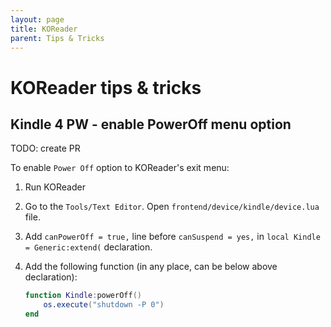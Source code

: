 ```yaml
---
layout: page
title: KOReader
parent: Tips & Tricks
---
```


# KOReader tips & tricks

## Kindle 4 PW - enable PowerOff menu option

TODO: create PR

To enable `Power Off` option to KOReader's exit menu:

1. Run KOReader
2. Go to the `Tools/Text Editor`. Open `frontend/device/kindle/device.lua` file.
3. Add `canPowerOff = true,` line before `canSuspend = yes,` in `local Kindle = Generic:extend(` declaration.
4. Add the following function (in any place, can be below above declaration):

   ```lua
   function Kindle:powerOff()
       os.execute("shutdown -P 0")
   end
   ```
